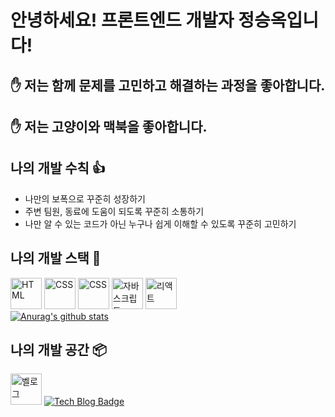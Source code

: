 # 안녕하세요! 프론트엔드 개발자 정승옥입니다!

## ✋ 저는 함께 문제를 고민하고 해결하는 과정을 좋아합니다.

## ✋ 저는 고양이와 맥북을 좋아합니다.

## 나의 개발 수칙 👍

- 나만의 보폭으로 꾸준히 성장하기
- 주변 팀원, 동료에 도움이 되도록 꾸준히 소통하기
- 나만 알 수 있는 코드가 아닌 누구나 쉽게 이해할 수 있도록 꾸준히 고민하기

## 나의 개발 스택 📌

<a><img src="https://media.vlpt.us/images/jacoblee19/post/37558a06-0678-4657-adb2-e1e957e6d8f0/html.webp" alt="HTML" width="50" height="50"></a>
<a><img src="https://media.vlpt.us/images/daybreak/post/1c7df7ec-65ee-4617-8b97-31dddd944dc3/css.jpg" alt="CSS" width="50" height="50"></a>
<a><img src="https://heropy.blog/css/images/vendor_icons/sass.png" alt="CSS" width="50" height="50"></a>
<a><img src="https://upload.wikimedia.org/wikipedia/commons/thumb/9/99/Unofficial_JavaScript_logo_2.svg/1200px-Unofficial_JavaScript_logo_2.svg.png" alt="자바스크립트" width="50" height="50"></a>
<a><img src="https://reactjs-kr.firebaseapp.com/logo-og.png" alt="리액트" width="50" height="50"></a><br/>
[![Anurag's github stats](https://github-readme-stats.vercel.app/api?username=Jeong-seungok)](https://github.com/anuraghazra/github-readme-stats)

## 나의 개발 공간 📦

<a href="https://velog.io/@vsnm25"><img src="https://media.vlpt.us/images/velog/post/ebf87853-b6b7-47af-a659-d97fb39e66b0/velog_logo.png" alt="벨로그" width="50" height="50"></a>
[![Tech Blog Badge](http://img.shields.io/badge/-Tech%20blog-black?style=flat-square&logo=github&link=https://github.com/Jeong-seungok)](https://github.com/Jeong-seungok)
